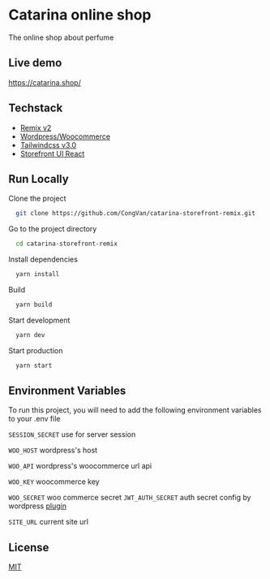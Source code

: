 # Catarina online shop

The online shop about perfume

## Live demo

https://catarina.shop/

## Techstack

- [Remix v2](https://remix.run/)
- [Wordpress/Woocommerce](https://woocommerce.com/)
- [Tailwindcss v3.0](https://tailwindcss.com/)
- [Storefront UI React](https://docs.storefrontui.io/v2/)

## Run Locally

Clone the project

```bash
  git clone https://github.com/CongVan/catarina-storefront-remix.git
```

Go to the project directory

```bash
  cd catarina-storefront-remix
```

Install dependencies

```bash
  yarn install
```

Build

```bash
  yarn build
```

Start development

```bash
  yarn dev
```

Start production

```bash
  yarn start
```

## Environment Variables

To run this project, you will need to add the following environment variables to your .env file

`SESSION_SECRET` use for server session

`WOO_HOST` wordpress's host

`WOO_API` wordpress's woocommerce url api

`WOO_KEY` woocommerce key

`WOO_SECRET` woo commerce secret
`JWT_AUTH_SECRET` auth secret config by wordpress [plugin](https://wordpress.org/plugins/jwt-authentication-for-wp-rest-api/)

`SITE_URL` current site url

## License

[MIT](https://choosealicense.com/licenses/mit/)
